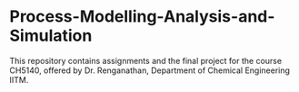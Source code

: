 # Process-Modelling-Analysis-and-Simulation

This repository contains assignments and the final project for the course CH5140, offered by Dr. Renganathan, Department of Chemical Engineering IITM. 
